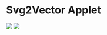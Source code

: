 # Svg2Vector Applet

![](https://github.com/MegatronKing/SVG-Android/blob/master/screenshots/applet1.png)
![](https://github.com/MegatronKing/SVG-Android/blob/master/screenshots/applet2.png)